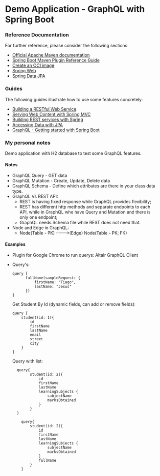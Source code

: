 # Demo Application - GraphQL with Spring Boot

### Reference Documentation
For further reference, please consider the following sections:

* [Official Apache Maven documentation](https://maven.apache.org/guides/index.html)
* [Spring Boot Maven Plugin Reference Guide](https://docs.spring.io/spring-boot/docs/2.4.2/maven-plugin/reference/html/)
* [Create an OCI image](https://docs.spring.io/spring-boot/docs/2.4.2/maven-plugin/reference/html/#build-image)
* [Spring Web](https://docs.spring.io/spring-boot/docs/2.4.2/reference/htmlsingle/#boot-features-developing-web-applications)
* [Spring Data JPA](https://docs.spring.io/spring-boot/docs/2.4.2/reference/htmlsingle/#boot-features-jpa-and-spring-data)

### Guides
The following guides illustrate how to use some features concretely:

* [Building a RESTful Web Service](https://spring.io/guides/gs/rest-service/)
* [Serving Web Content with Spring MVC](https://spring.io/guides/gs/serving-web-content/)
* [Building REST services with Spring](https://spring.io/guides/tutorials/bookmarks/)
* [Accessing Data with JPA](https://spring.io/guides/gs/accessing-data-jpa/)
* [GraphQL - Getting started with Spring Boot](https://www.graphql-java.com/tutorials/getting-started-with-spring-boot/)

### My personal notes

Demo application with H2 database to test some GraphQL features.

#### Notes

* GraphQL Query - GET data
* GraphQL Mutation - Create, Update, Delete data
* GraphQL Schema - Define which attributes are there in your class data type.
* GraphQL Vs REST API:
    - REST is having fixed response while GraphQL provides flexibility;
    - REST has different http methods and separate endpoints to each API, while in GraphQL whe have
        Query and Mutation and there is only one endpoint;
    - GraphQL needs Schema file while REST does not need that.
* Node and Edge in GraphQL:
    - Node(Table - PK) ---->(Edge) Node(Table - PK; FK)



#### Examples

* Plugin for Google Chrome to run querys: Altair GraphQL Client

* Query's:
  ```
  query {
        fullName(sampleRequest: {
            firstName: "Tiago",
            lastName: "Jesus"
        })
  }
  ```
    Get Student By Id (dynamic fields, can add or remove fields):
    ```
  query {
        student(id: 1){
            id
            firstName
            lastName
            email
            street
            city
        }
    }
  ```

  Query with list:
    ```
      query{
            student(id: 2){
                id
                firstName
                lastName
                learningSubjects {
                    subjectName
                    marksObtained
                }
            }
      }
    ```
    ```
        query{
            student(id: 2){
                id
                firstName
                lastName
                learningSubjects {
                    subjectName
                    marksObtained
                }
                fullName
            }
        }
    ```
  